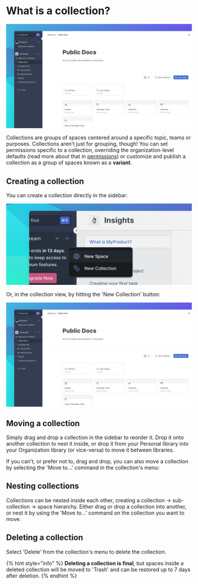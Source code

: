 # What is a collection?

![](<../.gitbook/assets/Collection (1).png>)

Collections are groups of spaces centered around a specific topic, teams or purposes. Collections aren't just for grouping, though! You can set permissions specific to a collection, overriding the organization-level defaults (read more about that in [permissions](../collaboration/permissions-and-inheritance.md)) or customize and publish a collection as a group of spaces known as a **variant**.

## Creating a collection

You can create a collection directly in the sidebar:

![](<../.gitbook/assets/New Space.png>)

Or, in the collection view, by hitting the 'New Collection' button:

![](<../.gitbook/assets/Collection (1).png>)

## Moving a collection

Simply drag and drop a collection in the sidebar to reorder it. Drop it onto another collection to nest it inside, or drop it from your Personal library into your Organization library (or vice-versa) to move it between libraries.

If you can't, or prefer not to, drag and drop, you can also move a collection by selecting the 'Move to…' command in the collection's menu:

## Nesting collections

Collections can be nested inside each other, creating a collection -> sub-collection -> space hierarchy. Either drag or drop a collection into another, or nest it by using the 'Move to…' command on the collection you want to move.

## Deleting a collection

Select 'Delete' from the collection's menu to delete the collection.

{% hint style="info" %}
**Deleting a collection is final**, but spaces inside a deleted collection will be moved to 'Trash' and can be restored up to 7 days after deletion.
{% endhint %}
